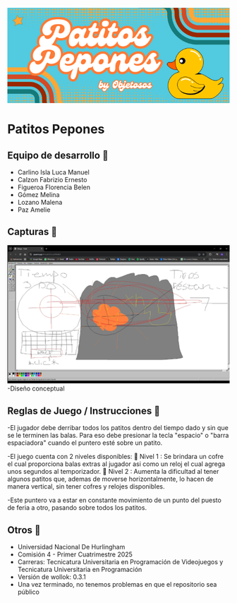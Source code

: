 ![banner patitos](banner.png)
# Patitos Pepones 

## Equipo de desarrollo 🦆

- Carlino Isla Luca Manuel
- Calzon Fabrizio Ernesto
- Figueroa Florencia Belen
- Gómez Melina
- Lozano Malena
- Paz Amelie

## Capturas 🦆

![captura 1](diseñoConceptual.png)
-Diseño conceptual

## Reglas de Juego / Instrucciones 🦆

-El jugador debe derribar todos los patitos dentro del tiempo dado y sin que se le terminen las balas. Para eso debe presionar la tecla "espacio" o "barra espaciadora" cuando el puntero esté sobre un patito.

-El juego cuenta con 2 niveles disponibles:
          🦆 Nivel 1 : Se brindara un cofre el cual proporciona balas extras al jugador asi como un reloj el cual agrega unos segundos al temporizador.
          🦆 Nivel 2 : Aumenta la dificultad al tener algunos patitos que, ademas de moverse horizontalmente, lo hacen de manera vertical, sin tener cofres y relojes disponibles.

-Este puntero va a estar en constante movimiento de un punto del puesto de feria a otro, pasando sobre todos los patitos.


## Otros 🦆

- Universidad Nacional De Hurlingham
- Comisión 4 - Primer Cuatrimestre 2025
- Carreras: Tecnicatura Universitaria en Programación de Videojuegos y Tecnicatura Universitaria en Programación
- Versión de wollok: 0.3.1
- Una vez terminado, no tenemos problemas en que el repositorio sea público 
